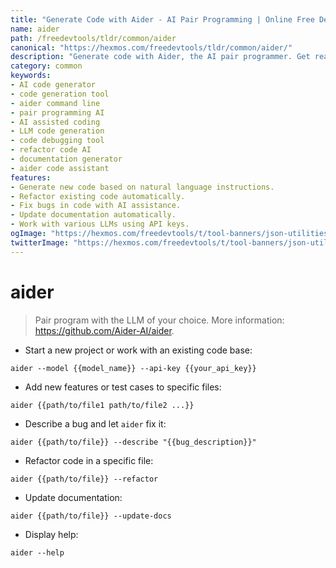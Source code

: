 ```yaml
---
title: "Generate Code with Aider - AI Pair Programming | Online Free DevTools by Hexmos"
name: aider
path: /freedevtools/tldr/common/aider
canonical: "https://hexmos.com/freedevtools/tldr/common/aider/"
description: "Generate code with Aider, the AI pair programmer. Get real-time code generation and debugging assistance using natural language. Free online tool, no registration required."
category: common
keywords:
- AI code generator
- code generation tool
- aider command line
- pair programming AI
- AI assisted coding
- LLM code generation
- code debugging tool
- refactor code AI
- documentation generator
- aider code assistant
features:
- Generate new code based on natural language instructions.
- Refactor existing code automatically.
- Fix bugs in code with AI assistance.
- Update documentation automatically.
- Work with various LLMs using API keys.
ogImage: "https://hexmos.com/freedevtools/t/tool-banners/json-utilities-banner.png"
twitterImage: "https://hexmos.com/freedevtools/t/tool-banners/json-utilities-banner.png"
---
```


# aider

> Pair program with the LLM of your choice.
> More information: <https://github.com/Aider-AI/aider>.

- Start a new project or work with an existing code base:

`aider --model {{model_name}} --api-key {{your_api_key}}`

- Add new features or test cases to specific files:

`aider {{path/to/file1 path/to/file2 ...}}`

- Describe a bug and let `aider` fix it:

`aider {{path/to/file}} --describe "{{bug_description}}"`

- Refactor code in a specific file:

`aider {{path/to/file}} --refactor`

- Update documentation:

`aider {{path/to/file}} --update-docs`

- Display help:

`aider --help`
